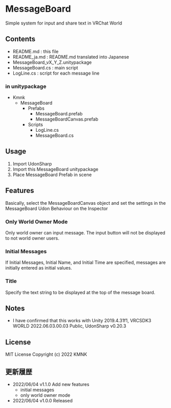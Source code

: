 # MessageBoard
Simple system for input and share text in VRChat World

## Contents
- README.md : this file
- README_ja.md : README.md translated into Japanese
- MessageBoard_vX_Y_Z.unitypackage
- MessageBoard.cs : main script
- LogLine.cs : script for each message line

### in unitypackage
* Kmnk
    * MessageBoard
        * Prefabs
            - MessageBoard.prefab
            - MessageBoardCanvas.prefab
        * Scripts
            - LogLine.cs
            - MessageBoard.cs

## Usage
1. Import UdonSharp
2. Import this MessageBoard unitypackage
3. Place MessageBoard Prefab in scene

## Features
Basically, select the MessageBoardCanvas object and set the settings in the MessageBoard Udon Behaviour on the Inspector

### Only World Owner Mode
Only world owner can input message. The input button will not be displayed to not world owner users.

### Initial Messages
If Initial Messages, Initial Name, and Initial Time are specified, messages are initially entered as initial values.

### Title
Specify the text string to be displayed at the top of the message board.

## Notes
- I have confirmed that this works with Unity 2019.4.31f1, VRCSDK3 WORLD 2022.06.03.00.03 Public, UdonSharp v0.20.3

## License
MIT License
Copyright (c) 2022 KMNK

## 更新履歴
- 2022/06/04 v1.1.0 Add new features
    - initial messages
    - only world owner mode
- 2022/06/04 v1.0.0 Released